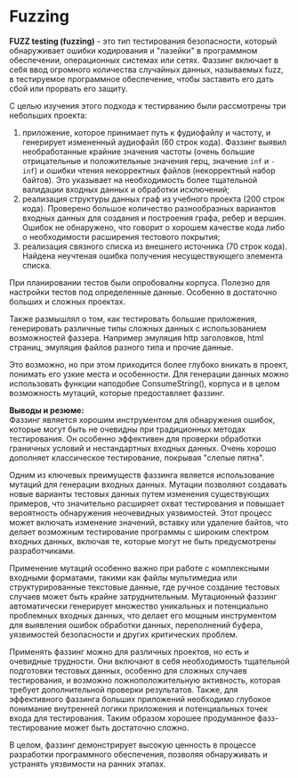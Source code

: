 # Fuzzing

**FUZZ testing (fuzzing)** - это тип тестирования безопасности, который обнаруживает ошибки кодирования и "лазейки" в программном обеспечении, операционных системах или сетях. Фаззинг включает в себя ввод огромного количества случайных данных, называемых fuzz, в тестируемое программное обеспечение, чтобы заставить его дать сбой или прорвать его защиту.

С целью изучения этого подхода к тестирванию были рассмотрены три небольших проекта:
1) приложение, которое принимает путь к фудиофайлу и частоту, и генерирует измененный аудиофайл (60 строк кода). Фаззинг выявил необработанные крайние значения частоты (очень большие отрицательные и положительные значения герц, значение `inf` и `-inf`) и ошибки чтения некорректных файлов (некорректный набор байтов). Это указывает на необходимость более тщательной валидации входных данных и обработки исключений;
2) реализация структуры данных граф из учебного проекта (200 строк кода). Проверено большое количество разнообразных вариантов входных данных для создания и построения графа, ребер и вершин. Ошибок не обнаружено, что говорит о хорошем качестве кода либо о необходимости расширения тестового покрытия;
3) реализация связного списка из внешнего источника (70 строк кода). Найдена неучтеная ошибка получения несуществующего элемента списка.

При планировании тестов были опробовалны корпуса. Полезно для настройки тестов под определенные данные. Особенно в достаточно больших и сложных проектах.

Также размышлял о том, как тестировать большие приложения, генерировать различные типы сложных данных с использованием возможностей фаззера. Например эмуляция http заголовков, html страниц, эмуляция файлов разного типа и прочие данные.

Это возможно, но при этом приходится более глубоко вникать в проект, понимать его узкие места и особенности. Для генерации данных можно использовать функции наподобие ConsumeString(), корпуса и в целом возможность мутаций, которые предоставляет фаззинг.

**Выводы и резюме:**  
Фаззинг является хорошим инструментом для обнаружения ошибок, которые могут быть не очевидны при традиционных методах тестирования. Он особенно эффективен для проверки обработки граничных условий и нестандартных входных данных.
Очень хорошо дополняет классическое тестирование, покрывая "слепые пятна".

Одним из ключевых преимуществ фаззинга является использование мутаций для генерации входных данных. Мутации позволяют создавать новые варианты тестовых данных путем изменения существующих примеров, что значительно расширяет охват тестирования и повышает вероятность обнаружения неочевидных уязвимостей. Этот процесс может включать изменение значений, вставку или удаление байтов, что делает возможным тестирование программы с широким спектром входных данных, включая те, которые могут не быть предусмотрены разработчиками.

Применение мутаций особенно важно при работе с комплексными входными форматами, такими как файлы мультимедиа или структурированные текстовые данные, где ручное создание тестовых случаев может быть крайне затруднительным. Мутационный фаззинг автоматически генерирует множество уникальных и потенциально проблемных входных данных, что делает его мощным инструментом для выявления ошибок обработки данных, переполнений буфера, уязвимостей безопасности и других критических проблем.

Применять фаззинг можно для различных проектов, но есть и очевидные трудности. Они включают в себя необходимость тщательной подготовки тестовых данных, особенно для сложных случаев тестирования, и возможно ложноположительную активность, которая требует дополнительной проверки результатов. Также, для эффективного фаззинга больших приложений необходимо глубокое понимание внутренней логики приложения и потенциальных точек входа для тестирования. Таким образом хорошее продуманное фазз-тестирование может быть достаточно сложно.

В целом, фаззинг демонстрирует высокую ценность в процессе разработки программного обеспечения, позволяя обнаруживать и устранять уязвимости на ранних этапах.